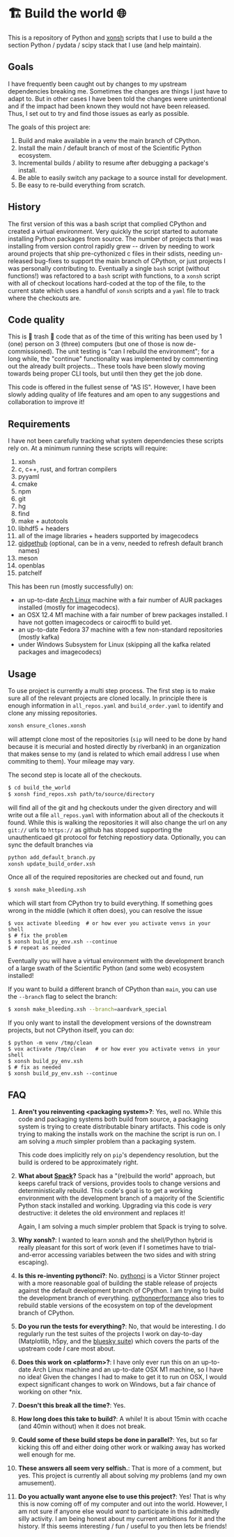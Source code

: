 
# 🏗️ Build the world 🌐

This is a repository of Python and [xonsh](https://xon.sh) scripts that I
use to build a the section Python / pydata / scipy stack that I use (and help
maintain).

## Goals

I have frequently been caught out by changes to my upstream dependencies
breaking me.  Sometimes the changes are things I just have to adapt to.  But in
other cases I have been told the changes were unintentional and if the impact
had been known they would not have been released.  Thus, I set out to try and
find those issues as early as possible.

The goals of this project are:

1. Build and make available in a venv the main branch of CPython.
2. Install the main / default branch of most of the Scientific Python ecosystem.
3. Incremental builds / ability to resume after debugging a package's install.
4. Be able to easily switch any package to a source install for development.
5. Be easy to re-build everything from scratch.

## History

The first version of this was a bash script that complied CPython and created a
virtual environment.  Very quickly the script started to automate installing
Python packages from source.  The number of projects that I was installing from
version control rapidly grew -- driven by needing to work around projects that
ship pre-cythonized c files in their sdists, needing un-released bug-fixes to
support the main branch of CPython, or just projects I was personally
contributing to.  Eventually a single `bash` script (without functions!) was refactored
to a `bash` script _with_ functions, to a `xonsh` script with all of checkout locations
hard-coded at the top of the file, to the current state which uses a handful of `xonsh` scripts
and a `yaml` file to track where the checkouts are.

## Code quality

This is 🚮 trash 🚮 code that as of the time of this writing has been used by 1
(one) person on 3 (three) computers (but one of those is now de-commissioned).
The unit testing is "can I rebuild the environment"; for a long while, the
"continue" functionality was implemented by commenting out the already built
projects...  These tools have been slowly moving towards being proper CLI
tools, but until then they get the job done.


This code is offered in the fullest sense of "AS IS".  However, I have been
slowly adding quality of life features and am open to any suggestions and
collaboration to improve it!

## Requirements

I have not been carefully tracking what system dependencies these scripts rely
on.  At a minimum running these scripts will require:

1. xonsh
2. c, c++, rust, and fortran compilers
4. pyyaml
5. cmake
6. npm
7. git
8. hg
9. find
10. make + autotools
11. libhdf5 + headers
12. all of the image libraries + headers supported by imagecodecs
13. [gidgethub](https://gidgethub.readthedocs.io/en/latest/) (optional,
    can be in a venv, needed to refresh default branch names)
14. meson
15. openblas
16. patchelf

This has been run (mostly successfully) on:

- an up-to-date [Arch Linux](https://archlinux.org/) machine with a fair number
  of AUR packages installed (mostly for imagecodecs).
- an OSX 12.4 M1 machine with a fair number of brew packages installed.  I have
  not gotten imagecodecs or cairocffi to build yet.
- an up-to-date Fedora 37 machine with a few non-standard repositories (mostly kafka)
- under Windows Subsystem for Linux (skipping all the kafka related packages and imagecodecs)


## Usage

To use project is currently a multi step process.  The first step is to make
sure all of the relevant projects are cloned locally.  In principle there is
enough information in `all_repos.yaml` and `build_order.yaml` to identify and
clone any missing repositories.

```bash
xonsh ensure_clones.xonsh
```

will attempt clone most of the repositories (`sip` will need to be done by hand
because it is mecurial and hosted directly by riverbank) in an organization
that makes sense to my (and is related to which email address I use when
commiting to them).  Your mileage may vary.

The second step is locate all of the checkouts.

```bash
$ cd build_the_world
$ xonsh find_repos.xsh path/to/source/directory
```

will find all of the git and hg checkouts under the given directory and will
write out a file `all_repos.yaml` with information about all of the checkouts
it found.  While this is walking the repositories it will also change the url
on any `git://` urls to `https://` as github has stopped supporting the
unauthenticaed git protocol for fetching repostiory data.  Optionally, you can
sync the default branches via

```bash
python add_default_branch.py
xonsh update_build_order.xsh
```

Once all of the required repositories are checked out and found, run

```bash
$ xonsh make_bleeding.xsh
```

which will start from CPython try to build everything.  If something goes wrong
in the middle (which it often does), you can resolve the issue

```xonsh
$ vox activate bleeding  # or how ever you activate venvs in your shell
$ # fix the problem
$ xonsh build_py_env.xsh --continue
$ # repeat as needed
```

Eventually you will have a virtual environment with the development branch of
a large swath of the Scientific Python (and some web) ecosystem installed!

If you want to build a different branch of CPython than `main`, you can use the
`--branch` flag to select the branch:

```bash
$ xonsh make_bleeding.xsh --branch=aardvark_special
```


If you only want to install the development versions of the downstream
projects, but not CPython itself, you can do:

```xonsh
$ python -m venv /tmp/clean
$ vox activate /tmp/clean   # or how ever you activate venvs in your shell
$ xonsh build_py_env.xsh
$ # fix as needed
$ xonsh build_py_env.xsh --continue
```

## FAQ

1. **Aren't you reinventing \<packaging system\>?**: Yes, well no.  While this
   code and packaging systems both build from source, a packaging system is
   trying to create distributable binary artifacts.  This code is only trying
   to making the installs work on the machine the script is run on.  I am
   solving a _much_ simpler problem than a packaging system.

   This code does implicitly rely on `pip`'s dependency resolution, but the
   build is ordered to be approximately right.


2. **What about [Spack](https://github.com/spack/spack)?** Spack has a
   "(re)build the world" approach, but keeps careful track of versions,
   provides tools to change versions and deterministically rebuild.  This
   code's goal is to get a working environment with the development branch of a
   majority of the Scientific Python stack installed and working.  Upgrading
   via this code is _very_ destructive: it deletes the old environment and
   replaces it!

   Again, I am solving a much simpler problem that Spack is trying to solve.
2. **Why xonsh?**: I wanted to learn xonsh and the shell/Python hybrid is
   really pleasant for this sort of work (even if I sometimes have to
   trial-and-error accessing variables between the two sides and with string escaping).
3. **Is this re-inventing pythonci?**:
   No. [pythonci](https://github.com/vstinner/pythonci/) is a Victor Stinner
   project with a more reasonable goal of building the stable release of
   projects against the default development branch of CPython.  I am trying to
   build the development branch of
   everything. [pythonperformance](https://github.com/python/pyperformance)
   also tries to rebuild stable versions of the ecosystem on top of the
   development branch of CPython.
4. **Do you run the tests for everything?**: No, that would be interesting.  I
   do regularly run the test suites of the projects I work on day-to-day
   (Matplotlib, h5py, and the [bluesky suite](https://blueskyproject.io)) which
   covers the parts of the upstream code _I_ care most about.
5. **Does this work on \<platform\>?**: I have only ever run this on an
   up-to-date Arch Linux machine and an up-to-date OSX M1 machine, so I have no
   idea!  Given the changes I had to make to get it to run on OSX, I would
   expect significant changes to work on Windows, but a fair chance of working
   on other *nix.
6. **Doesn't this break all the time?**: Yes.
7. **How long does this take to build?**: A while!  It is about 15min with
    ccache (and 40min without) when it does not break.
8. **Could some of these build steps be done in parallel?**: Yes, but so far
   kicking this off and either doing other work or walking away has worked well
   enough for me.
9. **These answers all seem very selfish.**: That is more of a comment, but
   yes.  This project is currently all about solving _my_ problems (and my own
   amusement).
10. **Do you actually want anyone else to use this project?**: Yes! That is why
    this is now coming off of my computer and out into the world.  However, I
    am not sure if anyone else would _want_ to participate in this admittedly
    silly activity.  I am being honest about my current ambitions for it and
    the history.  If this seems interesting / fun / useful to you then lets be
    friends!
